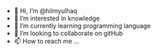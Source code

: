 - 👋 Hi, I’m @hilmyulhaq
- 👀 I’m interested in knowledge
- 🌱 I’m currently learning programming language
- 💞️ I’m looking to collaborate on gitHub
- 📫 How to reach me ...

<!---
hilmyulhaq/hilmyulhaq is a ✨ special ✨ repository because its `README.md` (this file) appears on your GitHub profile.
You can click the Preview link to take a look at your changes.
--->
